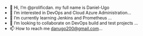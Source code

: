 - 👋 Hi, I’m @prolificdan. my full name is Daniel-Ugo
- 👀 I’m interested in DevOps and Cloud Azure Administration...
- 🌱 I’m currently learning Jenkins and Prometheus ...
- 💞️ I’m looking to collaborate on DevOps build and test projects ...
- 📫 How to reach me danugo200@gmail.com...

<!---
prolificdan/prolificdan is a ✨ special ✨ repository because its `README.md` (this file) appears on your GitHub profile.
You can click the Preview link to take a look at your changes.
--->
